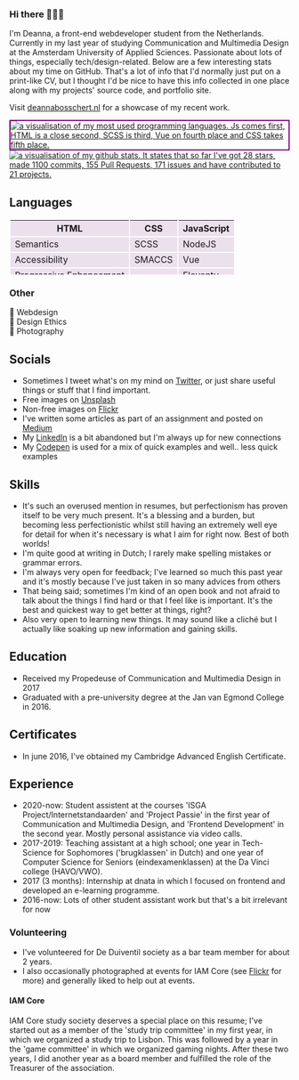 ### Hi there 🙋🏼‍♀️

I'm Deanna, a front-end webdeveloper student from the Netherlands. Currently in my last year of studying Communication and Multimedia Design at the Amsterdam University of Applied Sciences. Passionate about lots of things, especially tech/design-related. Below are a few interesting stats about my time on GitHub.
That's a lot of info that I'd normally just put on a print-like CV, but I thought I'd be nice to have this info collected in one place along with my projects' source code, and portfolio site.

Visit [deannabosschert.nl](https://www.deannabosschert.nl/) for a showcase of my recent work.

<a href="https://github.com/anuraghazra/github-readme-stats">
  <img align="center" style="border:2px solid purple;" src="https://github-readme-stats.vercel.app/api/top-langs/?username=deannabosschert" alt="a visualisation of my most used programming languages. Js comes first, HTML is a close second, SCSS is third, Vue on fourth place and CSS takes fifth place." />
</a>
<a href="https://github.com/anuraghazra/convoychat">
  <img align="center" src="https://github-readme-stats.vercel.app/api?username=deannabosschert" alt="a visualisation of my github stats. It states that so far I've got 28 stars, made 1100 commits, 155 Pull Requests, 171 issues and have contributed to 21 projects." />
</a>

<!-- <a href="https://github.com/anuraghazra/convoychat">
  <img align="center" src="https://github-readme-stats.vercel.app/api/top-langs/?username=deannabosschert&layout=compact" alt="a visualisation of my most used programming languages. Js comes first, HTML is a close second, SCSS is third, Vue on fourth place and CSS takes fifth place." />
</a>
-->


## Languages
<table style="width:600px;
		height:100px;
		border:0px solid #C0C0C0;
		border-collapse:separate;">
  <thead>
    <tr>
      <th style="background:#ece0ec;"><b>HTML</b></th>
      <th style="background:#ece0ec;"><b>CSS</b></th>
      <th style="background:#ece0ec;"><b>JavaScript</b></th>
    </tr>
  </thead>
  <tbody>
    <tr>
      <td style="background:#ece0ec;">Semantics</td>
      <td style="background:#ece0ec;">SCSS</td>
      <td style="background:#ece0ec;">NodeJS</td>
    </tr>
      <tr>
      <td style="background:#ece0ec;">Accessibility</td>
      <td style="background:#ece0ec;">SMACCS</td>
      <td style="background:#ece0ec;">Vue</td>
    </tr>
       <tr>
      <td style="background:#ece0ec;">Progressive Enhancement</td>
      <td style="background:#ece0ec;"></td>
      <td style="background:#ece0ec;">Eleventy</td>
    </tr>
	</tbody>
</table> 

### Other
🦄 Webdesign  
🦄 Design Ethics      
🦄 Photography   

## Socials
-  Sometimes I tweet what's on my mind on [Twitter](https://twitter.com/tech_kech), or just share useful things or stuff that I find important.   
-  Free images on [Unsplash](https://unsplash.com/@deannabosschert)   
-  Non-free images on [Flickr](https://www.flickr.com/people/169241155@N05/)   
-  I've written some articles as part of an assignment and posted on [Medium](https://medium.com/@deanna.bosschert)   
-  My [LinkedIn](https://nl.linkedin.com/in/deannabosschert) is a bit abandoned but I'm always up for new connections   
-  My [Codepen](https://codepen.io/deannabosschert) is used for a mix of quick examples and well.. less quick examples   

## Skills
- It's such an overused mention in resumes, but perfectionism has proven itself to be very much present. It's a blessing and a burden, but becoming less perfectionistic whilst still having an extremely well eye for detail for when it's necessary is what I aim for right now. Best of both worlds!   
- I'm quite good at writing in Dutch; I rarely make spelling mistakes or grammar errors.   
- I'm always very open for feedback; I've learned so much this past year and it's mostly because I've just taken in so many advices from others   
- That being said; sometimes I'm kind of an open book and not afraid to talk about the things I find hard or that I feel like is important. It's the best and quickest way to get better at things, right?        
- Also very open to learning new things. It may sound like a cliché but I actually like soaking up new information and gaining skills.     

## Education
- Received my Propedeuse of Communication and Multimedia Design in 2017   
- Graduated with a pre-university degree at the Jan van Egmond College in 2016.   

## Certificates
- In june 2016, I've obtained my Cambridge Advanced English Certificate.   

## Experience
- 2020-now: Student assistent at the courses 'ISGA Project/Internetstandaarden' and 'Project Passie' in the first year of Communication and Multimedia Design, and 'Frontend Development' in the second year. Mostly personal assistance via video calls.
- 2017-2019: Teaching assistant at a high school; one year in Tech-Science for Sophomores ('brugklassen' in Dutch) and one year of Computer Science for Seniors    (eindexamenklassen) at the  Da Vinci college (HAVO/VWO).   
- 2017 (3 months): Internship at dnata in which I focused on frontend and developed an e-learning programme.   
- 2016-now: Lots of other student assistant work but that's a bit irrelevant for now   

### Volunteering
- I've volunteered for De Duiventil society as a bar team member for about 2 years.   
- I also occasionally photographed at events for IAM Core (see [Flickr](https://www.flickr.com/people/169241155@N05/) for more) and generally liked to help out at events.   

#### IAM Core
IAM Core study society deserves a special place on this resume; I've started out as a member of the 'study trip committee' in my first year, in which we organized a study trip to Lisbon. This was followed by a year in the 'game committee' in which we organized gaming nights. After these two years, I did another year as a board member and fulfilled the role of the Treasurer of the association.   
